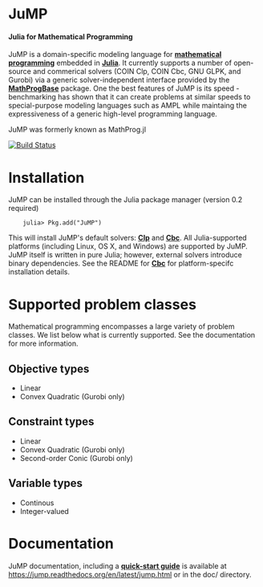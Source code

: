 JuMP
====
#### Julia for Mathematical Programming

JuMP is a domain-specific modeling language
for **[mathematical programming]** 
embedded in **[Julia]**. 
It currently supports a number of open-source and commerical 
solvers (COIN Clp, COIN Cbc, GNU GLPK, and Gurobi) via a generic solver-independent
interface provided by the **[MathProgBase]** package. 
One the best features of JuMP is its speed -
benchmarking has shown that it can create problems at similar
speeds to special-purpose modeling languages such as AMPL
while maintaing the expressiveness of a generic high-level programming language.

JuMP was formerly known as MathProg.jl

[![Build Status](https://travis-ci.org/IainNZ/JuMP.jl.png)](https://travis-ci.org/IainNZ/JuMP.jl)

# Installation

JuMP can be installed through the Julia package manager (version 0.2 required)

```
    julia> Pkg.add("JuMP")
```

This will install JuMP's default solvers: **[Clp]** and **[Cbc]**. All Julia-supported platforms (including Linux, OS X, and Windows) are supported by JuMP. JuMP itself is written in pure Julia; however, external solvers introduce binary dependencies. See the README for **[Cbc]** for platform-specifc installation details.

[MathProgBase]: https://github.com/mlubin/MathProgBase.jl
[Clp]: https://github.com/mlubin/Clp.jl
[Cbc]: https://github.com/mlubin/Cbc.jl
[mathematical programming]: http://en.wikipedia.org/wiki/Mathematical_optimization
[Julia]: http://julialang.org/

# Supported problem classes

Mathematical programming encompasses a large variety of problem classes. 
We list below what is currently supported. See the documentation for more information. 

## Objective types 

* Linear
* Convex Quadratic (Gurobi only)

## Constraint types

* Linear
* Convex Quadratic (Gurobi only)
* Second-order Conic (Gurobi only)

## Variable types

* Continous
* Integer-valued

# Documentation

JuMP documentation, including a **[quick-start guide]** is available at https://jump.readthedocs.org/en/latest/jump.html or in the doc/ directory. 

[quick-start guide]: https://jump.readthedocs.org/en/latest/jump.html#quick-start-guide
